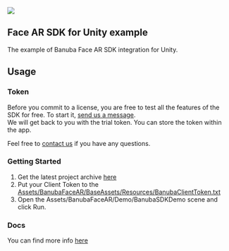 [![](https://www.banuba.com/hubfs/Banuba_November2018/Images/Banuba%20SDK.png)](https://docs.banuba.com/face-ar-sdk-v1/unity/unity_overview)

## Face AR SDK for Unity example  
  
The example of Banuba Face AR SDK integration for Unity.  

## Usage
### Token
Before you commit to a license, you are free to test all the features of the SDK for free. To start it, [send us a message](https://www.banuba.com/facear-sdk/face-filters#form).  
We will get back to you with the trial token.
You can store the token within the app.  

Feel free to [contact us](https://docs.banuba.com/face-ar-sdk-v1/support) if you have any questions.

### Getting Started

1. Get the latest project archive [here](https://drive.google.com/drive/folders/1-EtNoTfVJiytSzBbq_zK62MqAUdZ3DAY?_hsmi=236953657&_hsenc=p2ANqtz-9lgAsmyRTuzZx-NIe_6-d5RAixDFPBID06VMJCxn0XndSQiiUjeIrSpYignvRjzsRm9WNMhTwZ3Re_kI9KfwEEftc6Pw)
2. Put your Client Token to the [Assets/BanubaFaceAR/BaseAssets/Resources/BanubaClientToken.txt](Assets/BanubaFaceAR/BaseAssets/Resources/BanubaClientToken.txt)
3. Open the Assets/BanubaFaceAR/Demo/BanubaSDKDemo scene and click Run.

### Docs
You can find more info [here](https://docs.banuba.com/face-ar-sdk-v1/unity/unity_getting_started)
